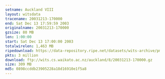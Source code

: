 ```yaml
---
setname: Auckland VIII
layout: witsdata
tracename: 20031213-170000
end: Sat Dec 13 17:59:59 2003
originalname: 20031213-170000
gzsize: 80 MB
len: 1:00:00
start: Sat Dec 13 17:00:00 2003
totalwirelen: 1,463 MB
ripedownload: https://data-repository.ripe.net/datasets/wits-archive/pma/long/auck/8//20031213-170000.gz
pkts: 3 million
download: ftp://wits.cs.waikato.ac.nz/auckland/8/20031213-170000.gz
size: 309 MB
md5: 0898ccddb23905228a18d16910e1f5a8
---
```


